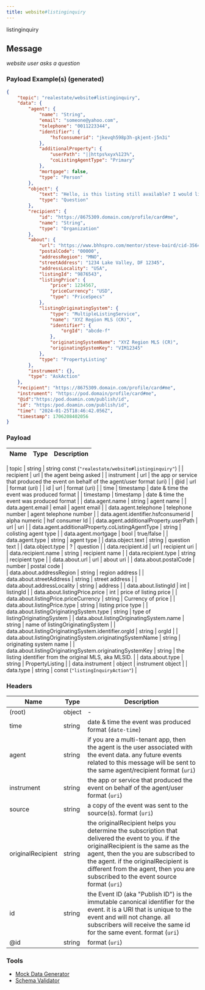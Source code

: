 ```yaml
---
title: website#listinginquiry
---
```

listinginquiry
## Message

_website user asks a question_

### Payload Example(s) (generated)

```json
{   
    "topic": "realestate/website#listinginquiry",
    "data": {
        "agent": {
            "name": "String",
            "email": "someone@yahoo.com",
            "telephone": "0011223344",
            "identifier": {
                "hsfconsumerid": "jkevqh598p3h-gkjent-j5n3i"
            },
            "additionalProperty": {
                "userPath": "||https%xyx%123%",
                "coListingAgentType": "Primary"
            },
            "mortgage": false,
            "type": "Person"
        },
        "object": {
            "text": "Hello, is this listing still available? I would like more information about 7158 Golden. Thank you! ",
            "type": "Question"
        },
        "recipient": {
            "id": "https://8675309.domain.com/profile/card#me",
            "name": "String",
            "type": "Organization"
        },
        "about": {
            "url": "https://www.bhhspro.com/mentor/steve-baird/cid-356481/oh/889-hartford-drive-44035/pid-338005633",
            "postalCode": "00000",
            "addressRegion": "MNO",
            "streetAddress": "1234 Lake Valley, DF 12345",
            "addressLocality": "USA",
            "listingId": "9876543",
            "listingPrice": {
                "price": 1234567,
                "priceCurrency": "USD",
                "type": "PriceSpecs"
            },
            "listingOriginatingSystem": {
                "type": "MultipleListingService",
                "name": "XYZ Region MLS (CR)",
                "identifier": {
                    "orgId": "abcde-f"
                },
                "originatingSystemName": "XYZ Region MLS (CR)",
                "originatingSystemKey": "VIM12345"
            },
            "type": "PropertyListing"
        },
        "instrument": {},
        "type": "AskAction"
    },
    "recipient": "https://8675309.domain.com/profile/card#me",
    "instrument": "https://pod.domain/profile/card#me",
    "@id":"https:/pod.doamin.com/publish/id",
    "id": "https:/pod.doamin.com/publish/id",
    "time": "2024-01-25T18:46:42.056Z",
    "timestamp": 1706208402056
}
```

### Payload

| Name                                             | Type                           |Description  |                                                                                                                                                                                                                                                                                                                                                                                   
| ------------------------------------------------ | ------------------------------------- | --------------------------------------------------------------------------------------------------------------------------------------------------------------------------------------------------------------------------------------------------------------------------------------------------------------------------------------------------------------------------------------------------------------------------------------------------------------------------------------------------------------------------------------------------------------------------------------------------------------------------------------------------------------------------------------------------------------------------------------------------------------------------------------------------------------------------------------------------------------------- |

| topic                          | string                            | string const (`"realestate/website#listinginquiry"`)  |
| recipient                      | url                               | the agent being asked |
| instrument                     | url                               | the app or service that produced the event on behalf of the agent/user format (uri) |
| @id                            | url                               | format (uri) |
| id                             | url                               | format (uri) |
| time                           | timestamp                         | date & time the event was produced format |
| timestamp                      | timestamp                         | date & time the event was produced format |
| data.agent.name                | string                           | agent name |
| data.agent.email               | email                             | agent email |
| data.agent.telephone           | telephone number                  | agent telephone number |
| data.agent.identifier.hsfconsumerid | alpha numeric                | hsf consumer Id |
| data.agent.additionalProperty.userPath | url                        | uri |
| data.agent.additionalProperty.coListingAgentType | string          | colisting agent type |
| data.agent.mortgage            | bool                              | true/false |
| data.agent.type                | string                            | agent type |
| data.object.text               | string                            | question text |
| data.object.type               | ?                                 | question |
| data.recipient.id              | url                               | recipient uri | 
| data.recipient.name            | string                            | recipient name |
| data.recipient.type            | string                            | recipient type  |
| data.about.url                 | url                               | about uri  |
| data.about.postalCode          | number                            | postal code |    
| data.about.addressRegion       | string                            | region address |
| data.about.streetAddress       | string                            | street address |
| data.about.addressLocality     | string                            | address |
| data.about.listingId           | int                               | listingId |
| data.about.listingPrice.price  | int                               | price of listing price |
| data.about.listingPrice.priceCurrency | string                     | Currency of price |
| data.about.listingPrice.type   | string                            | listing price type |
| data.about.listingOriginatingSystem.type | string                  | type of listingOriginatingSystem |
| data.about.listingOriginatingSystem.name | string                  | name of listingOriginatingSystem |
| data.about.listingOriginatingSystem.identifier.orgId | string      | orgId |
| data.about.listingOriginatingSystem.originatingSystemName | string | originating system name |
| data.about.listingOriginatingSystem.originatingSystemKey  | string | the listing identifier from the original MLS, aka MLSID. |
| data.about.type                | string                            | PropertyListing |
| data.instrument                | object                            | instrument object |
| data.type                      | string                            | const (`"listingInquiryAction"`) |
                                                

### Headers

| Name              | Type   | Description                                                                                                                                                                                                                                                                                               |
| ----------------- | ------ | --------------------------------------------------------------------------------------------------------------------------------------------------------------------------------------------------------------------------------------------------------------------------------------------------------- |
| (root)            | object | -                                                                                                                                                                                                                                                                                                         |
| time              | string | date & time the event was produced format (`date-time`)                                                                                                                                                                                                                                                   |
| agent             | string | if you are a multi-tenant app, then the agent is the user associated with the event data. any future events related to this message will be sent to the same agent/recipient format (`uri`)                                                                                                               |
| instrument        | string | the app or service that produced the event on behalf of the agent/user format (`uri`)                                                                                                                                                                                                                     |
| source            | string | a copy of the event was sent to the source(s). format (`uri`)                                                                                                                                                                                                                                             |
| originalRecipient | string | the originalRecipient helps you determine the subscription that delivered the event to you. if the originalRecipient is the same as the agent, then the you are subscribed to the agent. if the originalRecipient is different from the agent, then you are subscribed to the event source format (`uri`) |
| id                | string | the Event ID (aka "Publish ID") is the immutable canonical identifier for the event. it is a URI that is unique to the event and will not change. all subscribers will receive the same id for the same event. format (`uri`)                                                                             |
| @id               | string | format (`uri`)                                                                                                                                                                                                                                                                                            |

### Tools

- [Mock Data Generator](/tools/mock-data-generator)
- [Schema Validator](/tools/validate)
